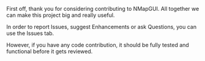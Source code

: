 First off, thank you for considering contributing to NMapGUI. All together we can make this project big and really useful.

In order to report Issues, suggest Enhancements or ask Questions, you can use the Issues tab.

However, if you have any code contribution, it should be fully tested and functional before it gets reviewed.
